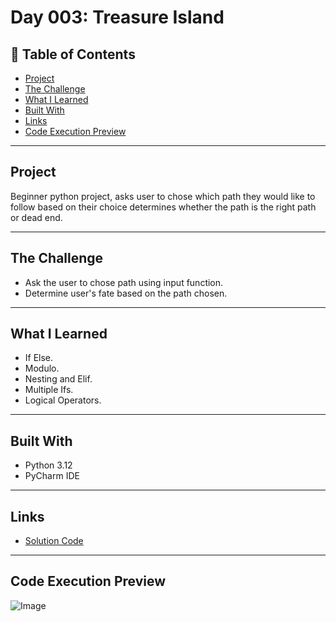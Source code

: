 # Day 003: Treasure Island 

## 📌 Table of Contents
- [Project](#project)
- [The Challenge](#the-challenge)
- [What I Learned](#what-i-learned)
- [Built With](#built-with)
- [Links](#links)
- [Code Execution Preview](#Code-Execution-Preview)

---

## Project
Beginner python project, asks user to chose which path they would like to follow based on their choice determines whether the path is the right path or dead end.

---

## The Challenge
- Ask the user to chose path using input function.
- Determine user's fate based on the path chosen.


---


## What I Learned
- If Else.
- Modulo.
- Nesting and Elif.
- Multiple Ifs.
- Logical Operators.

---

## Built With
- Python 3.12
- PyCharm IDE

---

## Links
- [Solution Code](./main.py)

---
## Code Execution Preview
![Image](https://github.com/user-attachments/assets/4f223581-439f-4444-929c-ae8a28bdc6fc)
